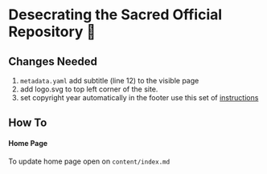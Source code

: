 # Desecrating the Sacred Official Repository 🦬

## Changes Needed
1. ```metadata.yaml``` add subtitle (line 12) to the visible page
2. add logo.svg to top left corner of the site.
3. set copyright year automatically in the footer use this set of [instructions](https://piccalil.li/blog/dynamic-footer-copyright-date-in-eleventy/)


## How To

#### Home Page

To update home page open on `content/index.md`
